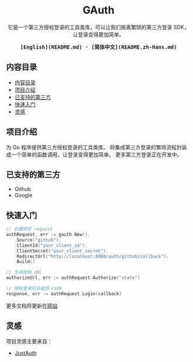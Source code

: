 <h1 align="center">GAuth</h1>

<p align="center">
它是一个第三方授权登录的工具类库，可以让我们脱离繁琐的第三方登录 SDK，让登录变得更加简单。
</p>

<div align="center">
<strong>
<samp>
[English](README.md) · [简体中文](README.zh-Hans.md) 
</samp>
</strong>
</div>

## 内容目录

- [内容目录](#内容目录)
- [项目介绍](#项目介绍)
- [已支持的第三方](#已支持的第三方)
- [快速入门](#快速入门)
- [灵感](#灵感)

## 项目介绍

为 Go 程序提供第三方授权登录的工具类库。
将集成第三方登录的繁琐流程封装成一个简单的函数调用，让登录变得更加简单。
更多第三方登录正在开发中。

## 已支持的第三方

* Github
* Google

## 快速入门

```go
// 创建授权 request
authRequest, err := gauth.New().
    Source("github").
    ClientId("your_client_id").
    ClientSecret("your_client_secret").
    RedirectUrl("http://localhost:8080/auth/github/callback").
    Build()

// 生成授权 URL		
authorizeUrl, err := authRequest.Authorize("state")

// 授权登录后会返回 code
response, err := authRequest.Login(callback)
```

更多文档将更新在[网站](https://gauth.dev)

## 灵感

项目灵感主要来自：
- [JustAuth](https://github.com/justauth/JustAuth)